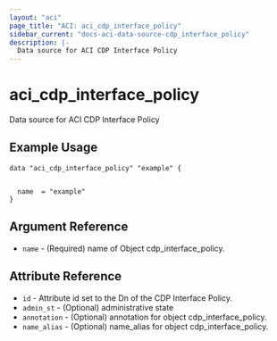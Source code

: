 ```yaml
---
layout: "aci"
page_title: "ACI: aci_cdp_interface_policy"
sidebar_current: "docs-aci-data-source-cdp_interface_policy"
description: |-
  Data source for ACI CDP Interface Policy
---
```


# aci_cdp_interface_policy #
Data source for ACI CDP Interface Policy

## Example Usage ##

```hcl
data "aci_cdp_interface_policy" "example" {


  name  = "example"
}
```
## Argument Reference ##
* `name` - (Required) name of Object cdp_interface_policy.



## Attribute Reference

* `id` - Attribute id set to the Dn of the CDP Interface Policy.
* `admin_st` - (Optional) administrative state
* `annotation` - (Optional) annotation for object cdp_interface_policy.
* `name_alias` - (Optional) name_alias for object cdp_interface_policy.
